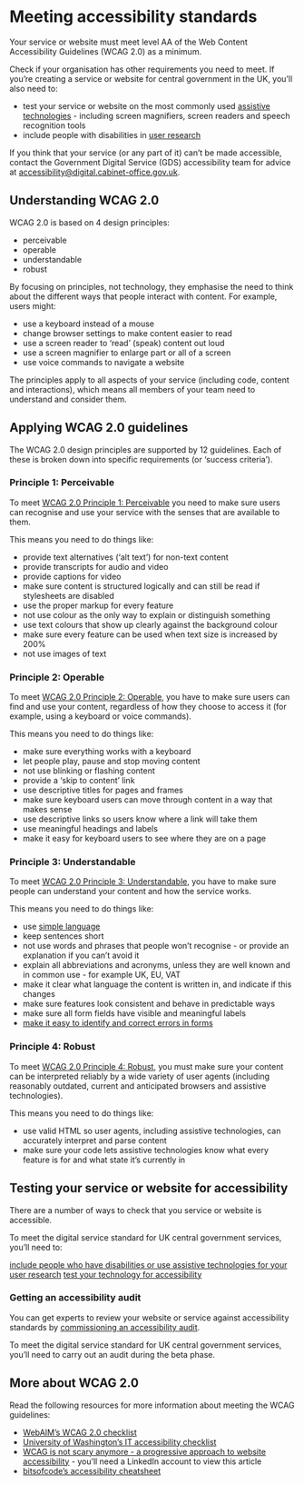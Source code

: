 # Meeting accessibility standards

Your service or website must meet level AA of the Web Content Accessibility Guidelines (WCAG 2.0) as a minimum.

Check if your organisation has other requirements you need to meet. If you’re creating a service or website for central government in the UK, you’ll also need to:

* test your service or website on the most commonly used [assistive technologies](https://www.gov.uk/service-manual/technology/designing-for-different-browsers-and-devices#testing-with-assistive-technologies) - including screen magnifiers, screen readers and speech recognition tools
* include people with disabilities in [user research](https://www.gov.uk/service-manual/user-research)

If you think that your service (or any part of it) can’t be made accessible, contact the Government Digital Service (GDS) accessibility team for advice at accessibility@digital.cabinet-office.gov.uk.

## Understanding WCAG 2.0

WCAG 2.0 is based on 4 design principles:

- perceivable
- operable
- understandable
- robust

By focusing on principles, not technology, they emphasise the need to think about the different ways that people interact with content. For example, users might:

* use a keyboard instead of a mouse
* change browser settings to make content easier to read
* use a screen reader to ‘read’ (speak) content out loud
* use a screen magnifier to enlarge part or all of a screen
* use voice commands to navigate a website

The principles apply to all aspects of your service (including code, content and interactions), which means all members of your team need to understand and consider them.

## Applying WCAG 2.0 guidelines

The WCAG 2.0 design principles are supported by 12 guidelines. Each of these is broken down into specific requirements (or ‘success criteria’).

### Principle 1: Perceivable

To meet [WCAG 2.0 Principle 1: Perceivable](https://www.w3.org/TR/WCAG20/#perceivable) you need to make sure users can recognise and use your service with the senses that are available to them.

This means you need to do things like:

- provide text alternatives (‘alt text’) for non-text content
- provide transcripts for audio and video
- provide captions for video
- make sure content is structured logically and can still be read if stylesheets are disabled
- use the proper markup for every feature
- not use colour as the only way to explain or distinguish something
- use text colours that show up clearly against the background colour
- make sure every feature can be used when text size is increased by 200%
- not use images of text

### Principle 2: Operable

To meet [WCAG 2.0 Principle 2: Operable](https://www.w3.org/TR/WCAG20/#operable), you have to make sure users can find and use your content, regardless of how they choose to access it (for example, using a keyboard or voice commands).

This means you need to do things like:

- make sure everything works with a keyboard
- let people play, pause and stop moving content
- not use blinking or flashing content
- provide a ‘skip to content’ link
- use descriptive titles for pages and frames
- make sure keyboard users can move through content in a way that makes sense
- use descriptive links so users know where a link will take them
- use meaningful headings and labels
- make it easy for keyboard users to see where they are on a page

### Principle 3: Understandable

To meet [WCAG 2.0 Principle 3: Understandable](https://www.w3.org/TR/WCAG20/#understandable), you have to make sure people can understand your content and how the service works.

This means you need to do things like:

- use [simple language](https://www.gov.uk/guidance/content-design/writing-for-gov-uk)
- keep sentences short
- not use words and phrases that people won’t recognise - or provide an explanation if you can’t avoid it
- explain all abbreviations and acronyms, unless they are well known and in common use - for example UK, EU, VAT
- make it clear what language the content is written in, and indicate if this changes
- make sure features look consistent and behave in predictable ways
- make sure all form fields have visible and meaningful labels
- [make it easy to identify and correct errors in forms](https://govuk-elements.herokuapp.com/errors/)

### Principle 4: Robust

To meet [WCAG 2.0 Principle 4: Robust](https://www.w3.org/TR/WCAG20/#robust), you must make sure your content can be interpreted reliably by a wide variety of user agents (including reasonably outdated, current and anticipated browsers and assistive technologies).

This means you need to do things like:

- use valid HTML so user agents, including assistive technologies, can accurately interpret and parse content
- make sure your code lets assistive technologies know what every feature is for and what state it’s currently in

## Testing your service or website for accessibility

There are a number of ways to check that you service or website is accessible.

To meet the digital service standard for UK central government services, you’ll need to:

[include people who have disabilities or use assistive technologies for your user research](https://www.gov.uk/service-manual/user-research/find-user-research-participants)
[test your technology for accessibility](https://www.gov.uk/service-manual/technology/testing-for-accessibility)

### Getting an accessibility audit

You can get experts to review your website or service against accessibility standards by [commissioning an accessibility audit](https://stephengill.github.io/a11y-guidance.github.io/audit.html).

To meet the digital service standard for UK central government services, you’ll need to carry out an audit during the beta phase.

## More about WCAG 2.0

Read the following resources for more information about meeting the WCAG guidelines:

- [WebAIM’s WCAG 2.0 checklist](https://webaim.org/standards/wcag/checklist)
- [University of Washington’s IT accessibility checklist](http://www.washington.edu/accessibility/checklist/)
- [WCAG is not scary anymore - a progressive approach to website accessibility](https://www.linkedin.com/pulse/wcag-scary-anymore-progressive-approach-website-herin-hentry/) - you’ll need a LinkedIn account to view this article
- [bitsofcode’s accessibility cheatsheet](https://bitsofco.de/the-accessibility-cheatsheet/)
